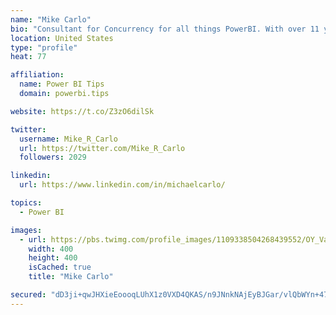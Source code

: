 ```yaml
---
name: "Mike Carlo"
bio: "Consultant for Concurrency for all things PowerBI. With over 11 years of data experience I'm making waves by deploying PowerBI into local Milwaukee Companies."
location: United States
type: "profile"
heat: 77

affiliation:
  name: Power BI Tips
  domain: powerbi.tips

website: https://t.co/Z3zO6dilSk

twitter:
  username: Mike_R_Carlo
  url: https://twitter.com/Mike_R_Carlo
  followers: 2029

linkedin:
  url: https://www.linkedin.com/in/michaelcarlo/

topics:
  - Power BI

images:
  - url: https://pbs.twimg.com/profile_images/1109338504268439552/OY_Va867_400x400.jpg
    width: 400
    height: 400
    isCached: true
    title: "Mike Carlo"

secured: "dD3ji+qwJHXieEoooqLUhX1z0VXD4QKAS/n9JNnkNAjEyBJGar/vlQbWYn+47oQBFwTzJ4JnjYYIXoGQthD9LdR7XSjEvyHXjYtUw/rea/Saiyfhal/8HPO2lKXPEu3DFe4ZIn9f1FITWWvf1zYtV5+KXhn3R9sy5Du7+McUxTNVkt8qJJCR5hhcDUJh6e8dJmthg85lXNFd5gdIQCY/9Wgfp8ghoM71IhLVvUdfWI1uKtj73Lsz0rQPCRnwrPpUbIOZFZrK6r0g+5KnmlPiv/6vuiFOIg2FXDHvtJRKCIjkrEQE4mb0cv4WVP4m3bnIH+ga9HropdbZrD/QF+68VY4V4aMBPCeiifoGXU6acYJGc/plJKR6fNGluWamK39RUhlVY6s4ExQ1xRPjtDizV2t/oqUFjNdI0Ap0crGEEAc=;fpssHRIHR2Wr8wT8KmWAoA=="
---
```


